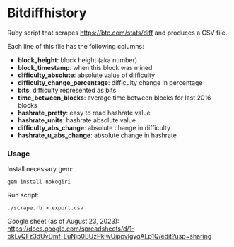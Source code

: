 # Bitdiffhistory

Ruby script that scrapes https://btc.com/stats/diff and produces a CSV file.

Each line of this file has the following columns:

- **block_height**: block height (aka number)
- **block_timestamp**: when this block was mined
- **difficulty_absolute**: absolute value of difficulty
- **difficulty_change_percentage**: difficulty change in percentage
- **bits**: difficulty represented as bits
- **time_between_blocks**: average time between blocks for last 2016 blocks
- **hashrate_pretty**: easy to read hashrate value
- **hashrate_units**: hashrate absolute value
- **difficulty_abs_change**: absolute change in difficulty
- **hashrate_u_abs_change**: absolute change in hashrate

### Usage

Install necessary gem:

```
gem install nokogiri
```

Run script:

```
./scrape.rb > export.csv
```

Google sheet (as of August 23, 2023):
https://docs.google.com/spreadsheets/d/1-bkLvQFz3dUvDmf_EuNip0BUzPklwUippvlgyqALp1Q/edit?usp=sharing

